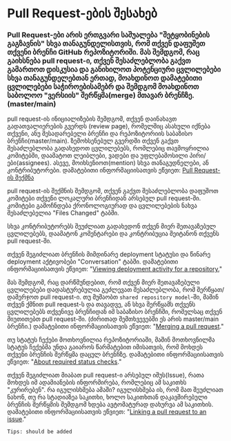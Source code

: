 # Pull Request-ების შესახებ
### Pull Request-ები არის ერთგვარი საშუალება "შეტყობინების გაგზავნის" სხვა თანაგუნდელისთვის, რომ თქვენ დაფუშეთ თქვენი ბრენჩი GitHub რეპოზიტორიში. მას შემდგომ, რაც გაიხსნება pull request-ი, თქვენ შესაძლებლობა გაქვთ გამართოთ დისკუსია და განიხილოთ პოტენციური ცვლილებები სხვა თანაგუნდელებთან ერთად, მოახდინოთ დამატებითი ცვლილებები საჭიროებისამებრ და შემდგომ მოახდინოთ საბოლოო "ვერსიის" შერწყმა(merge) მთავარ ბრენჩზე. (master/main)


pull request-ის ინიციალიზების შემდგომ, თქვენ დაინახავთ გადათვალიერების გვერდს (review page), რომელშიც ასახული იქნება თქვენი, ანუ შესადარებელი ბრენჩი და რეპოზიტორიის საბაზისო ბრენჩი(master/main). ზემოხსენებულ გვერდში თქვენ გაქვთ შესაძლებლობა გადახედოთ ცვლილებებს, რომლებიც თავმოყრილია კომიტებში, დაამატოთ ლეიბლები, ვადები და უფლებამოსილი პირი/ები(assignees). ასევე, მოიხსენიოთ(mention) სხვა თანაგუდნელები, ან კონტრიბუტორები. დამატებითი ინფორმაციისათვის ეწვიეთ: [Pull Request-ის შექმნა](https://docs.github.com/en/free-pro-team@latest/github/collaborating-with-issues-and-pull-requests/creating-a-pull-request)

pull request-ის შექმნის შემდგომ, თქვენ გაქვთ შესაძლებლობა დაფუშოთ კომიტები თქვენი ლოკალური ბრენჩიდან არსებულ pull request-ში. კომიტები გამოჩნდება ქრონოლოგიურად და ცვლილებების ნახვა შესაძლებელია "Files Changed" ტაბში.

სხვა კონტრიბუტორებს შეუძლიათ გადახედონ თქვენ მიერ შეთავაზებულ ცვლილებებს, დაამატონ კომენტარები და კონტრიბუცია შეიტანონ თქვენს pull request-ში.

თქვენ შეგიძლიათ ბრენჩის მიმდინარე deployment სტატუსი და წინარე deployment აქტივობები "Conversation" ტაბში. დამატებითი ინფორმაციისათვის ეწვიეთ: "[Viewing deployment activity for a repository.](https://docs.github.com/en/free-pro-team@latest/github/administering-a-repository/viewing-deployment-activity-for-your-repository)"

მას შემდგომ, რაც დარწმუნდებით, რომ თქვენ მიერ შეთავაზებული ცვლილებები დადასტურებულია გეძლევათ შესაძლებლობა, რომ შერწყათ/დამერჯოთ pull request-ი.
თუ მუშაობთ `shared repository model`-ში, მაშინ თქვენ ქმნით pull request-ს და თავადვე, ან სხვა შერწყამს თქვენს ცვლილებებს თქვენივე ბრენჩიდან იმ საბაზისო ბრენჩში, რომელსაც თქვენ მიუთითებთ pull request-ში. (ძირითად შემთხვევებში ეს არის master/main ბრენჩი.) დამატებითი ინფორმაციისათვის ეწვიეთ: "[Merging a pull request](https://docs.github.com/en/free-pro-team@latest/github/collaborating-with-issues-and-pull-requests/merging-a-pull-request)."

თუ სტატუს ჩექები მოთხოვნილია რეპოზიტორიაში, მაშინ მოთხოვნილმა სტატუს ჩექებმა უნდა გაიაროს წარმატებით იმისათვის, რომ მოხდეს თქვენი ბრენჩის შერწყმა დაცულ ბრენჩზე. დამატებითი ინფორმაციისათვის ეწვიეთ: "[About required status checks](https://docs.github.com/en/free-pro-team@latest/articles/about-required-status-checks)."

თქვენ შეგიძლიათ მიაბათ pull request-ი არსებულ იშუს(Issue), რათა მოხდეს იმ ადამიანების ინფორმირება, რომლებიც ამ საკითხს "კურირებენ". რა იგულისხმება ამაში?
იგულისხმება ის, რომ მათ შეუძლიათ ნახონ, თუ რა სტადიაზეა საკითხი, ხოლო საკითხთან დაკავშირებული ბრენჩის შერწყმის შემდგომ ხდება ავტომატურად დახურვა ამ საკითხის. დამატებითი ინფორმაციისათვის ეწვიეთ: "[Linking a pull request to an issue](https://docs.github.com/en/free-pro-team@latest/github/managing-your-work-on-github/linking-a-pull-request-to-an-issue)."

```
Tips: should be added
```
